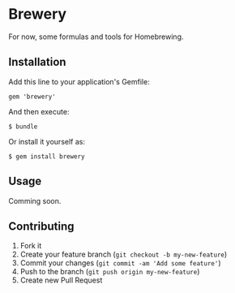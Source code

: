 # Brewery

For now, some formulas and tools for Homebrewing.

## Installation

Add this line to your application's Gemfile:

    gem 'brewery'

And then execute:

    $ bundle

Or install it yourself as:

    $ gem install brewery

## Usage

Comming soon.

## Contributing

1. Fork it
2. Create your feature branch (`git checkout -b my-new-feature`)
3. Commit your changes (`git commit -am 'Add some feature'`)
4. Push to the branch (`git push origin my-new-feature`)
5. Create new Pull Request
